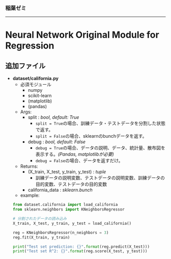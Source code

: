 ### 稲葉ゼミ
---
# Neural Network Original Module for Regression

## 追加ファイル

- **dataset/california.py**
    - 必須モジュール
        - numpy
        - scikit-learn
        - (matplotlib)
        - (pandas)
    - Args:
        - split : *bool, default: True*
            - ``split = True``の場合、訓練データ・テストデータを分割した状態で返す。
            - ``split = False``の場合、sklearnのbunchデータを返す。
        - debug : *bool, default: False*
            - ``debug = True``の場合、データの説明、データ、統計量、散布図を表示する。*(Pandas, matplotlibが必要)*
            - ``debug = False``の場合、データを返すだけ。
    - Returns:
        - (X_train, X_test, y_train, y_test) : *tuple*
            - 訓練データの説明変数、テストデータの説明変数、訓練データの目的変数、テストデータの目的変数
        - california_data : *sklearn.bunch*
    - example:
    ``` python
    from dataset.california import load_california
    from sklearn.neighbors import KNeighborsRegressor

    # 分割されたデータの読み込み
    X_train, X_test, y_train, y_test = load_california()

    reg = KNeighborsRegressor(n_neighbors = 3)
    reg.fit(X_train, y_train)

    print("Test set prediction: {}".format(reg.predict(X_test)))
    print("Test set R^2: {}".format(reg.score(X_test, y_test)))
    ```
        
